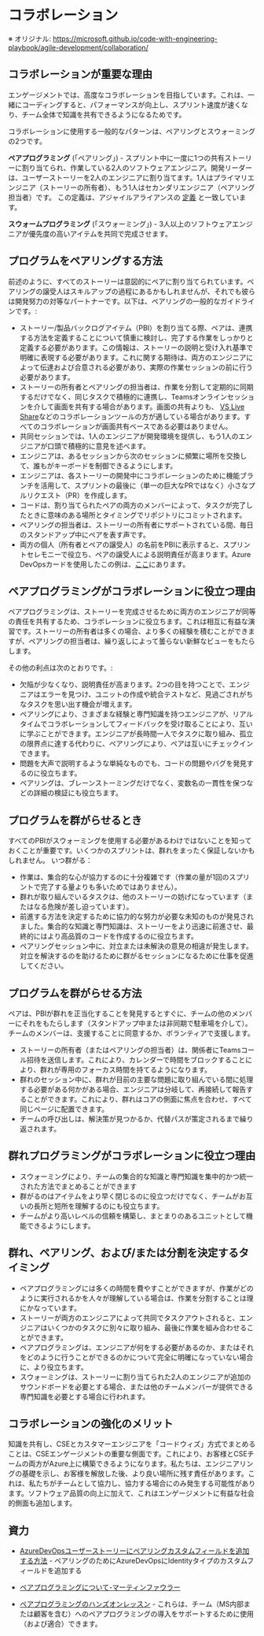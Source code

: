 
# コラボレーション

※ オリジナル: https://microsoft.github.io/code-with-engineering-playbook/agile-development/collaboration/

## コラボレーションが重要な理由

エンゲージメントでは、高度なコラボレーションを目指しています。これは、一緒にコーディングすると、パフォーマンスが向上し、スプリント速度が速くなり、チーム全体で知識を共有できるようになるためです。

コラボレーションに使用する一般的なパターンは、ペアリングとスウォーミングの2つです。

**ペアプログラミング** (「ペアリング」) - スプリント中に一度に1つの共有ストーリーに割り当てられ、作業している2人のソフトウェアエンジニア。開発リーダーは、ユーザーストーリーを2人のエンジニアに割り当てます。1人はプライマリエンジニア（ストーリーの所有者）、もう1人はセカンダリエンジニア（ペアリング担当者）です。 この定義は、アジャイルアライアンスの [定義](https://www.agilealliance.org/glossary/pairing) と一致しています。

**スウォームプログラミング** (「スウォーミング」) - 3人以上のソフトウェアエンジニアが優先度の高いアイテムを共同で完成させます。

## プログラムをペアリングする方法

前述のように、すべてのストーリーは意図的にペアに割り当てられています。ペアリングの譲受人はスキルアップの過程にあるかもしれませんが、それでも彼らは開発努力の対等なパートナーです。以下は、ペアリングの一般的なガイドラインです。:

- ストーリー/製品バックログアイテム（PBI）を割り当てる際、ペアは、連携する方法を定義することについて慎重に検討し、完了する作業をしっかりと定義する必要があります。この情報は、ストーリーの説明と受け入れ基準で明確に表現する必要があります。これに関する期待は、両方のエンジニアによって伝達および合意される必要があり、実際の作業セッションの前に行う必要があります。
- ストーリーの所有者とペアリングの担当者は、作業を分割して定期的に同期するだけでなく、同じタスクで積極的に連携し、Teamsオンラインセッションを介して画面を共有する場合があります。画面の共有よりも、 [VS Live Share](https://visualstudio.microsoft.com/services/live-share/)などのコラボレーションツールの方が適している場合があります。すべてのコラボレーションが画面共有ベースである必要はありません。
- 共同セッションでは、1人のエンジニアが開発環境を提供し、もう1人のエンジニアが口頭で積極的に意見を述べます。
- エンジニアは、あるセッションから次のセッションに頻繁に場所を交換して、誰もがキーボードを制御できるようにします。
- エンジニアは、各ストーリーの開発中にコラボレーションのために機能ブランチを活用して、スプリントの最後に（単一の巨大なPRではなく）小さなプルリクエスト（PR）を作成します。
- コードは、割り当てられたペアの両方のメンバーによって、タスクが完了したときに意味のある場所とタイミングでリポジトリにコミットされます。
- ペアリングの担当者は、ストーリーの所有者にサポートされている間、毎日のスタンドアップ中にペアを表す声です。
- 両方の個人（所有者とペアの譲受人）の名前をPBIに表示すると、スプリントセレモニーで役立ち、ペアの譲受人による説明責任が高まります。Azure DevOpsカードを使用したこの例は、[ここ](./add-pairing-field-azure-devops-cards.md)にあります。

## ペアプログラミングがコラボレーションに役立つ理由

ペアプログラミングは、ストーリーを完成させるために両方のエンジニアが同等の責任を共有するため、コラボレーションに役立ちます。これは相互に有益な演習です。ストーリーの所有者は多くの場合、より多くの経験を積むことができますが、ペアリングの担当者は、繰り返しによって曇らない新鮮なビューをもたらします。

その他の利点は次のとおりです。:

- 欠陥が少なくなり、説明責任が高まります。2つの目を持つことで、エンジニアはエラーを見つけ、ユニットの作成や統合テストなど、見過ごされがちなタスクを思い出す機会が増えます。
- ペアリングにより、さまざまな経験と専門知識を持つエンジニアが、リアルタイムでコラボレーションしてフィードバックを受け取ることにより、互いに学ぶことができます。エンジニアが長時間一人でタスクに取り組み、孤立の限界点に達する代わりに、ペアリングにより、ペアは互いにチェックインできます。
- 問題を大声で説明するような単純なものでも、コードの問題やバグを発見するのに役立ちます。
- ペアリングは、ブレーンストーミングだけでなく、変数名の一貫性を保つなどの詳細の検証にも役立ちます。

## プログラムを群がらせるとき

すべてのPBIがスウォーミングを使用する必要があるわけではないことを知っておくことが重要です。いくつかのスプリントは、群れをまったく保証しないかもしれません。
いつ群がる：

- 作業は、集合的な心が協力するのに十分複雑です（作業の量が1回のスプリントで完了する量よりも多いためではありません）。
- 群れが取り組んでいるタスクは、他のストーリーの妨げになっています（またはなる危険が差し迫っています）。
- 前進する方法を決定するために協力的な努力が必要な未知のものが発見されました。集合的な知識と専門知識は、ストーリーをより迅速に前進させ、最終的にはより高品質のコードを作成するのに役立ちます。
- ペアリングセッション中に、対立または未解決の意見の相違が発生します。対立を解決するのを助けるために群がるセッションになるために仕事を促進してください。

## プログラムを群がらせる方法

ペアは、PBIが群れを正当化することを発見するとすぐに、チームの他のメンバーにそれをもたらします（スタンドアップ中または非同期で駐車場を介して）。チームのメンバーは、支援することに同意するか、ボランティアで支援します。

- ストーリーの所有者（またはペアリングの担当者）は、関係者にTeamsコール招待を送信します。これにより、カレンダーで時間をブロックすることにより、群れが専用のフォーカス時間を持てるようになります。
- 群れのセッション中に、群れが目前の主要な問題に取り組んでいる間に処理する必要がある何かがある場合、エンジニアは分岐して、再接続して報告することができます。これにより、群れはコアの側面に焦点を合わせ、すべて同じページに配置できます。
- チームの呼び出しは、解決策が見つかるか、代替パスが策定されるまで繰り返されます。

## 群れプログラミングがコラボレーションに役立つ理由

- スウォーミングにより、チームの集合的な知識と専門知識を集中的かつ統一された方法でまとめることができます
- 群がるのはアイテムをより早く閉じるのに役立つだけでなく、チームがお互いの長所と短所を理解するのにも役立ちます。
- チームがより高いレベルの信頼を構築し、まとまりのあるユニットとして機能できるようにします。

## 群れ、ペアリング、および/または分割を決定するタイミング

- ペアプログラミングには多くの時間を費やすことができますが、作業がどのように実行されるかを人々が理解している場合は、作業を分割することは理にかなっています。
- ストーリーが両方のエンジニアによって共同でタスクアウトされると、エンジニアはいくつかのタスクに別々に取り組み、最後に作業を組み合わせることができます。
- ペアプログラミングは、エンジニアが何をする必要があるのか​​、またはそれをどのように行うことができるのかについて完全に明確になっていない場合に、より役立ちます。
- スウォーミングは、ストーリーに割り当てられた2人のエンジニアが追加のサウンドボードを必要とする場合、または他のチームメンバーが提供できる専門知識を必要とする場合に行われます。

## コラボレーションの強化のメリット

知識を共有し、CSEとカスタマーエンジニアを「コードウィズ」方式でまとめることは、CSEエンゲージメントの重要な側面です。これにより、お客様とCSEチームの両方がAzure上に構築できるようになります。私たちは、エンジニアリングの基礎を示し、お客様を解放した後、より良い場所に残す責任があります。これは、私たちがチームとして協力し、協力する場合にのみ発生する可能性があります。ソフトウェア品質の向上に加えて、これはエンゲージメントに有益な社会的側面も追加します。

## 資力

- [AzureDevOpsユーザーストーリーにペアリングカスタムフィールドを追加する方法](./add-pairing-field-azure-devops-cards.md) - ペアリングのためにAzureDevOpsにIdentityタイプのカスタムフィールドを追加する

- [ペアプログラミングについて-マーティンファウラー](https://martinfowler.com/articles/on-pair-programming.html)

- [ペアプログラミングのハンズオンレッスン](https://github.com/The-V8/pair-programming-sessions) - これらは、チーム（MS内部または顧客を含む）へのペアプログラミングの導入をサポートするために使用（および適合）できます。